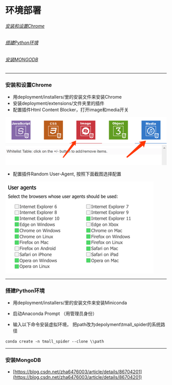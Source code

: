 # 环境部署

###### [安装和设置Chrome](#安装和设置chrome)

###### [搭建Python环境](#搭建python环境)

###### [安装MONGODB](#安装mongodb)

---

### 安装和设置Chrome

* 用deployment/installers/里的安装文件来安装Chrome
* 安装deployment/extensions/文件夹里的插件
* 配置插件Html Content Blocker，打开image和media开关

![](/assets/content_blocker.png)

* 配置插件Random User-Agent, 按照下面截图选择配置

![](/assets/ua.png)

---

### 搭建Python环境

* 用deployment/installers/里的安装文件来安装Miniconda
* 启动Anaconda Prompt （用管理员身份）

* 输入以下命令安装虚拟环境， 把path改为depolyment\tmall\_spider的系统路径

`conda create -n tmall_spider --clone \\path`

---

### 安装MongoDB

* [https://blog.csdn.net/zha6476003/article/details/86704201](https://blog.csdn.net/zha6476003/article/details/86704201)



